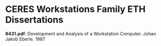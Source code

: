 # CERES Workstations Family ETH Dissertations

**8431.pdf**: Development and Analysis of a Workstation Computer. Johan Jakob Eberle. 1987 
